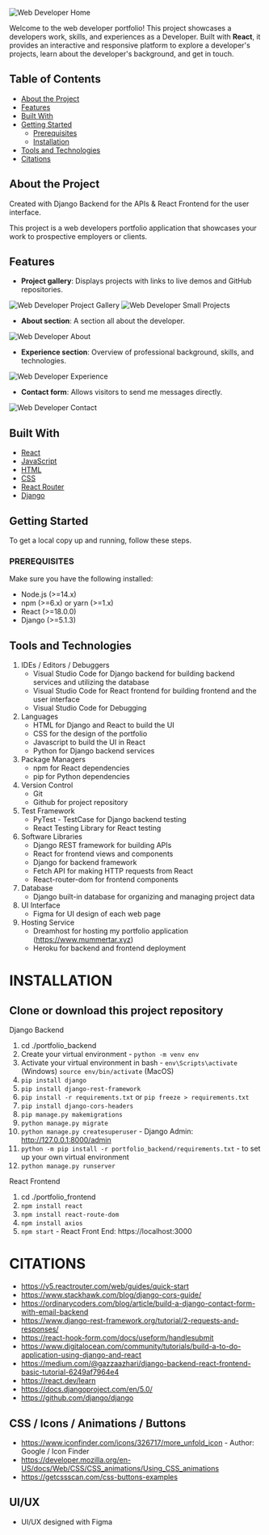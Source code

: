 
![Web Developer Home](public/images/webdeveloperhome.png)

Welcome to the web developer portfolio! This project showcases a developers work, skills, and experiences as a Developer. Built with **React**, it provides an interactive and responsive platform to explore a developer's projects, learn about the developer's background, and get in touch.

## Table of Contents

- [About the Project](#about-the-project)
- [Features](#features)
- [Built With](#built-with)
- [Getting Started](#getting-started)
  - [Prerequisites](#prerequisites)
  - [Installation](#installation)
- [Tools and Technologies](#tools-and-technologies)
- [Citations](#citations)

## About the Project
Created with Django Backend for the APIs & React Frontend for the user interface.

This project is a web developers portfolio application that showcases your work 
to prospective employers or clients.  

## Features

- **Project gallery**: Displays projects with links to live demos and GitHub repositories.

![Web Developer Project Gallery](public/images/webdeveloperprojects.png)
![Web Developer Small Projects](public/images/webdeveloperprojects2.png)

- **About section**: A section all about the developer.

![Web Developer About](public/images/webdeveloperabout.png)
  
- **Experience section**: Overview of professional background, skills, and technologies.

![Web Developer Experience](public/images/webdeveloperexperience.png)
  
- **Contact form**: Allows visitors to send me messages directly.

![Web Developer Contact](public/images/webdevelopercontact.png)

## Built With

- [React](https://reactjs.org/)
- [JavaScript](https://developer.mozilla.org/en-US/docs/Web/JavaScript)
- [HTML](https://developer.mozilla.org/en-US/docs/Web/HTML)
- [CSS](https://developer.mozilla.org/en-US/docs/Web/CSS)
- [React Router](https://reactrouter.com/)
- [Django](https://www.djangoproject.com/)

## Getting Started

To get a local copy up and running, follow these steps.

### PREREQUISITES
Make sure you have the following installed:

- Node.js (>=14.x)
- npm (>=6.x) or yarn (>=1.x)
- React (>=18.0.0)
- Django (>=5.1.3)

## Tools and Technologies
1. IDEs / Editors / Debuggers 
    - Visual Studio Code for Django backend for building backend services and utilizing the database
    - Visual Studio Code for React frontend for building frontend and the user interface
    - Visual Studio Code for Debugging
2. Languages
    - HTML for Django and React to build the UI
    - CSS for the design of the portfolio
    - Javascript to build the UI in React
    - Python for Django backend services
3. Package Managers
    - npm for React dependencies
    - pip for Python dependencies
4. Version Control
    - Git
    - Github for project repository
5. Test Framework
    - PyTest - TestCase for Django backend testing
    - React Testing Library for React testing
6. Software Libraries
    - Django REST framework for building APIs
    - React for frontend views and components
    - Django for backend framework
    - Fetch API for making HTTP requests from React
    - React-router-dom for frontend components
7. Database
    - Django built-in database for organizing and managing project data
8. UI Interface
    - Figma for UI design of each web page
9. Hosting Service
    - Dreamhost for hosting my portfolio application (https://www.mummertar.xyz) 
    - Heroku for backend and frontend deployment


# INSTALLATION
## Clone or download this project repository

Django Backend
1. cd ./portfolio_backend
2. Create your virtual environment - `python -m venv env`
3. Activate your virtual environment in bash - `env\Scripts\activate` (Windows) `source env/bin/activate` (MacOS)
4. `pip install django`
5. `pip install django-rest-framework`
6. `pip install -r requirements.txt` or `pip freeze > requirements.txt`
7. `pip install django-cors-headers`
8. `pip manage.py makemigrations`
9. `python manage.py migrate`
10. `python manage.py createsuperuser` - Django Admin: http://127.0.0.1:8000/admin 
11. `python -m pip install -r portfolio_backend/requirements.txt` - to set up your own virtual environment
12. `python manage.py runserver` 

React Frontend
1. cd ./portfolio_frontend
2. `npm install react`
3. `npm install react-route-dom`
4. `npm install axios`
5. `npm start` - React Front End: https://localhost:3000

# CITATIONS

- https://v5.reactrouter.com/web/guides/quick-start
- https://www.stackhawk.com/blog/django-cors-guide/
- https://ordinarycoders.com/blog/article/build-a-django-contact-form-with-email-backend
- https://www.django-rest-framework.org/tutorial/2-requests-and-responses/
- https://react-hook-form.com/docs/useform/handlesubmit
- https://www.digitalocean.com/community/tutorials/build-a-to-do-application-using-django-and-react
- https://medium.com/@gazzaazhari/django-backend-react-frontend-basic-tutorial-6249af7964e4
- https://react.dev/learn
- https://docs.djangoproject.com/en/5.0/
- https://github.com/django/django

## CSS / Icons / Animations / Buttons
- https://www.iconfinder.com/icons/326717/more_unfold_icon  - Author: Google / Icon Finder
- https://developer.mozilla.org/en-US/docs/Web/CSS/CSS_animations/Using_CSS_animations
- https://getcssscan.com/css-buttons-examples

## UI/UX
- UI/UX designed with Figma



